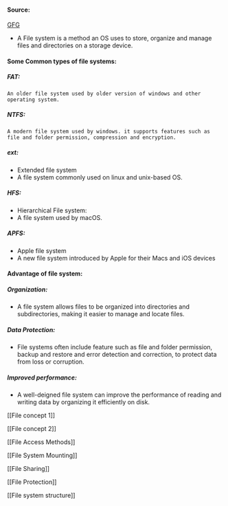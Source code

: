 #### Source:
[GFG](https://www.geeksforgeeks.org/file-systems-in-operating-system/)

* A File system is a method an OS uses to store, organize and manage files and directories on a storage device.

#### Some Common types of file systems:

##### FAT:
	An older file system used by older version of windows and other operating system.

##### NTFS:
	A modern file system used by windows. it supports features such as file and folder permission, compression and encryption.

##### ext:

* Extended file system
* A file system commonly used on linux and unix-based OS.

##### HFS:

* Hierarchical File system:
* A file system used by macOS.

##### APFS:

* Apple file system
* A new file system introduced by Apple for their Macs and iOS devices

#### Advantage of file system:

##### Organization:

* A file system allows files to be organized into directories and subdirectories, making it easier to manage and locate files.

##### Data Protection:

* File systems often include feature such as file and folder permission, backup and restore and error detection and correction, to protect data from loss or corruption.

##### Improved performance:

* A well-deigned file system can improve the performance of reading and writing data by organizing it efficiently on disk.

[[File concept 1]]

[[File concept 2]]

[[File Access Methods]]

[[File System Mounting]]

[[File Sharing]]

[[File Protection]]

[[File system structure]]




